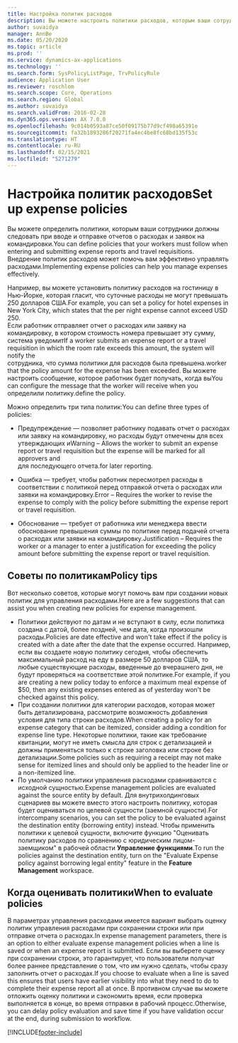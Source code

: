 ```yaml
---
title: Настройка политик расходов
description: Вы можете настроить политики расходов, которым ваши сотрудники должны следовать при вводе и отправке отчетов о расходах и заявок на командировки в Microsoft Dynamics 365 Finance.
author: suvaidya
manager: AnnBe
ms.date: 05/20/2020
ms.topic: article
ms.prod: ''
ms.service: dynamics-ax-applications
ms.technology: ''
ms.search.form: SysPolicyListPage, TrvPolicyRule
audience: Application User
ms.reviewer: roschlom
ms.search.scope: Core, Operations
ms.search.region: Global
ms.author: suvaidya
ms.search.validFrom: 2016-02-28
ms.dyn365.ops.version: AX 7.0.0
ms.openlocfilehash: 9c014b0593a87ce50f09175b77d9cf498a65391e
ms.sourcegitcommit: fa32b1893286f20271fa4ec4be8fc68bd135f53c
ms.translationtype: HT
ms.contentlocale: ru-RU
ms.lasthandoff: 02/15/2021
ms.locfileid: "5271279"
---
```

# <a name="set-up-expense-policies"></a><span data-ttu-id="89b08-103">Настройка политик расходов</span><span class="sxs-lookup"><span data-stu-id="89b08-103">Set up expense policies</span></span>

<span data-ttu-id="89b08-104">Вы можете определить политики, которым ваши сотрудники должны следовать при вводе и отправке отчетов о расходах и заявок на командировки.</span><span class="sxs-lookup"><span data-stu-id="89b08-104">You can define policies that your workers must follow when entering and submitting expense reports and travel requisitions.</span></span>         
<span data-ttu-id="89b08-105">Внедрение политик расходов может помочь вам эффективно управлять расходами.</span><span class="sxs-lookup"><span data-stu-id="89b08-105">Implementing expense policies can help you manage expenses effectively.</span></span>         

<span data-ttu-id="89b08-106">Например, вы можете установить политику расходов на гостиницу в Нью-Йорке, которая гласит, что суточные расходы не могут превышать 250 долларов США.</span><span class="sxs-lookup"><span data-stu-id="89b08-106">For example, you can set a policy for hotel expenses in New York City, which states that the per night expense cannot exceed USD 250.</span></span>       
<span data-ttu-id="89b08-107">Если работник отправляет отчет о расходах или заявку на командировку, в котором стоимость номера превышает эту сумму, система уведомит</span><span class="sxs-lookup"><span data-stu-id="89b08-107">If a worker submits an expense report or a travel requisition in which the room rate exceeds this amount, the system will notify the</span></span>        
<span data-ttu-id="89b08-108">сотрудника, что сумма политики для расходов была превышена.</span><span class="sxs-lookup"><span data-stu-id="89b08-108">worker that the policy amount for the expense has been exceeded.</span></span> <span data-ttu-id="89b08-109">Вы можете настроить сообщение, которое работник будет получать, когда вы</span><span class="sxs-lookup"><span data-stu-id="89b08-109">You can configure the message that the worker will receive when you</span></span>        
<span data-ttu-id="89b08-110">определили политику.</span><span class="sxs-lookup"><span data-stu-id="89b08-110">define the policy.</span></span>      
        
<span data-ttu-id="89b08-111">Можно определить три типа политик:</span><span class="sxs-lookup"><span data-stu-id="89b08-111">You can define three types of policies:</span></span>         
        
- <span data-ttu-id="89b08-112">Предупреждение — позволяет работнику подавать отчет о расходах или заявку на командировку, но расходы будут отмечены для всех утверждающих и</span><span class="sxs-lookup"><span data-stu-id="89b08-112">Warning – Allows the worker to submit an expense report or travel requisition but the expense will be marked for all approvers and</span></span>        
  <span data-ttu-id="89b08-113">для последующего отчета.</span><span class="sxs-lookup"><span data-stu-id="89b08-113">for later reporting.</span></span>        

- <span data-ttu-id="89b08-114">Ошибка — требует, чтобы работник пересмотрел расходы в соответствии с политикой перед отправкой отчета о расходах или заявки на командировку.</span><span class="sxs-lookup"><span data-stu-id="89b08-114">Error – Requires the worker to revise the expense to comply with the policy before submitting the expense report or travel requisition.</span></span>       
 
 - <span data-ttu-id="89b08-115">Обоснование — требует от работника или менеджера ввести обоснование превышения суммы по политике перед подачей отчета о расходах или заявки на командировку.</span><span class="sxs-lookup"><span data-stu-id="89b08-115">Justification – Requires the worker or a manager to enter a justification for exceeding the policy amount before submitting the expense report or travel requisition.</span></span>        

## <a name="policy-tips"></a><span data-ttu-id="89b08-116">Советы по политикам</span><span class="sxs-lookup"><span data-stu-id="89b08-116">Policy tips</span></span>
<span data-ttu-id="89b08-117">Вот несколько советов, которые могут помочь вам при создании новых политик для управления расходами.</span><span class="sxs-lookup"><span data-stu-id="89b08-117">Here are a few suggestions that can assist you when creating new policies for expense management.</span></span> 
* <span data-ttu-id="89b08-118">Политики действуют по датам и не вступают в силу, если политика создана с датой, более поздней, чем дата, когда произошли расходы.</span><span class="sxs-lookup"><span data-stu-id="89b08-118">Policies are date effective and won't take effect if the policy is created with a date after the date that the expense occurred.</span></span> <span data-ttu-id="89b08-119">Например, если вы создаете новую политику сегодня, чтобы обеспечить максимальный расход на еду в размере 50 долларов США, то любые существующие расходы, введенные до вчерашнего дня, не будут проверяться на соответствие этой политике.</span><span class="sxs-lookup"><span data-stu-id="89b08-119">For example, if you are creating a new policy today to enforce a maximum meal expense of $50, then any existing expenses entered as of yesterday won't be checked against this policy.</span></span>
* <span data-ttu-id="89b08-120">При создании политики для категории расходов, которая может быть детализирована, рассмотрите возможность добавления условия для типа строки расходов.</span><span class="sxs-lookup"><span data-stu-id="89b08-120">When creating a policy for an expense category that can be itemized, consider adding a condition for expense line type.</span></span> <span data-ttu-id="89b08-121">Некоторые политики, такие как требование квитанции, могут не иметь смысла для строк с детализацией и должны применяться только к строке заголовка или строке без детализации.</span><span class="sxs-lookup"><span data-stu-id="89b08-121">Some policies such as requiring a receipt may not make sense for itemized lines and should only be applied to the header line or a non-itemized line.</span></span> 
* <span data-ttu-id="89b08-122">По умолчанию политики управления расходами сравниваются с исходной сущностью.</span><span class="sxs-lookup"><span data-stu-id="89b08-122">Expense management policies are evaluated against the source entity by default.</span></span> <span data-ttu-id="89b08-123">Для внутрихолдинговых сценариев вы можете вместо этого настроить политику, которая будет оцениваться по целевой сущности (заемной сущности).</span><span class="sxs-lookup"><span data-stu-id="89b08-123">For intercompany scenarios, you can set the policy to be evaluated against the destination entity (borrowing entity) instead.</span></span> <span data-ttu-id="89b08-124">Чтобы применить политики к целевой сущности, включите функцию "Оценивать политику расходов по сравнению с юридическим лицом-заемщиком" в рабочей области **Управление функциями**.</span><span class="sxs-lookup"><span data-stu-id="89b08-124">To run the policies against the destination entity, turn on the "Evaluate Expense policy against borrowing legal entity" feature in the **Feature Management** workspace.</span></span>

## <a name="when-to-evaluate-policies"></a><span data-ttu-id="89b08-125">Когда оценивать политики</span><span class="sxs-lookup"><span data-stu-id="89b08-125">When to evaluate policies</span></span>

<span data-ttu-id="89b08-126">В параметрах управления расходами имеется вариант выбрать оценку политик управления расходами при сохранении строки или при отправке отчета о расходах.</span><span class="sxs-lookup"><span data-stu-id="89b08-126">In expense management parameters, there is an option to either evaluate expense management policies when a line is saved or when an expense report is submitted.</span></span> <span data-ttu-id="89b08-127">Если вы выберете оценку при сохранении строки, это гарантирует, что пользователи получат более раннее представление о том, что им нужно сделать, чтобы сразу заполнить отчет о расходах.</span><span class="sxs-lookup"><span data-stu-id="89b08-127">If you choose to evaluate when a line is saved this ensures that users have earlier visibility into what they need to do to complete their expense report all at once.</span></span> <span data-ttu-id="89b08-128">В противном случае вы можете отложить оценку политики и сэкономить время, если проверка выполняется в конце, во время отправки в рабочий процесс.</span><span class="sxs-lookup"><span data-stu-id="89b08-128">Otherwise, you can delay policy evaluation and save time if you have validation occur at the end, during submission to workflow.</span></span>


[!INCLUDE[footer-include](../includes/footer-banner.md)]